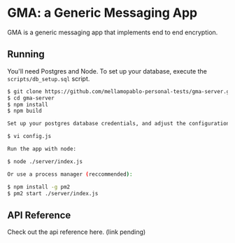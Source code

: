 # GMA: a Generic Messaging App

GMA is a generic messaging app that implements end to end encryption.

## Running

You'll need Postgres and Node. To set up your database, execute the `scripts/db_setup.sql` script.

```sh
$ git clone https://github.com/mellamopablo-personal-tests/gma-server.git
$ cd gma-server
$ npm install
$ npm build

Set up your postgres database credentials, and adjust the configuration to your liking:

$ vi config.js

Run the app with node:

$ node ./server/index.js

Or use a process manager (reccommended):

$ npm install -g pm2
$ pm2 start ./server/index.js
```

## API Reference

Check out the api reference here. (link pending)
